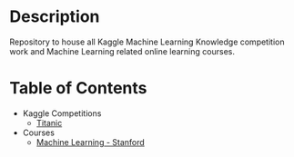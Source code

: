 # Description
Repository to house all Kaggle Machine Learning Knowledge competition work and Machine Learning related online learning courses.

# Table of Contents
* Kaggle Competitions
    * [Titanic](titanic)
* Courses
    * [Machine Learning - Stanford](ml-stanford)
 
